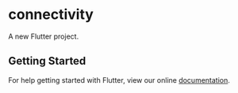 # connectivity

A new Flutter project.

## Getting Started

For help getting started with Flutter, view our online
[documentation](https://flutter.io/).
